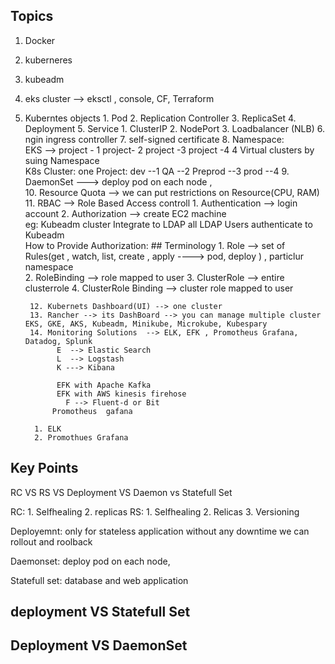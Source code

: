 ## Topics 
   1. Docker 
   2. kuberneres 
   3. kubeadm 
   4. eks cluster --> eksctl , console, CF, Terraform 
   5. Kuberntes objects 
           1. Pod
           2. Replication Controller
           3. ReplicaSet
           4. Deployment 
           5. Service 
                1. ClusterIP
                2. NodePort
                3. Loadbalancer (NLB) 
           6. ngin ingress controller 
           7. self-signed certificate
           8. Namespace:   
                 EKS --> 
                    project - 1
                    project- 2
                    project -3
                    project -4 
                4 Virtual clusters by suing Namespace   
              K8s Cluster: 
                 one Project: 
                    dev  --1
                    QA   --2
                    Preprod  --3
                    prod   --4
           9.  DaemonSet   ---> deploy pod on each node ,  
           10. Resource Quota --> we can put restrictions on Resource(CPU, RAM) 
           11. RBAC  --> Role Based Access controll 
                  1. Authentication   --> login account 
                  2. Authorization    --> create EC2 machine   
              eg:   Kubeadm cluster Integrate to LDAP 
                  all LDAP Users authenticate to Kubeadm  
                  How to Provide Authorization: 
            ## Terminology 
                1. Role  --> set of Rules(get , watch, list, create , apply ----> pod, deploy ) , particlur namespace  
                2. RoleBinding --> role mapped to user
                3. ClusterRole -->  entire clusterrole 
                4. ClusterRole Binding  -->  cluster role mapped to user  
                  
                    
           12. Kubernets Dashboard(UI) --> one cluster 
           13. Rancher --> its DashBoard --> you can manage multiple cluster EKS, GKE, AKS, Kubeadm, Minikube, Microkube, Kubespary  
           14. Monitoring Solutions  --> ELK, EFK , Promotheus Grafana, Datadog, Splunk   
                 E  --> Elastic Search 
                 L  --> Logstash 
                 K ---> Kibana   

                 EFK with Apache Kafka 
                 EFK with AWS kinesis firehose  
                   F --> Fluent-d or Bit  
                Promotheus  gafana 
            
            1. ELK 
            2. Promothues Grafana  
## Key Points   
   RC VS RS VS Deployment VS Daemon vs Statefull Set  

   RC: 
     1. Selfhealing 
     2. replicas 
   RS: 
    1. Selfhealing 
    2. Relicas 
    3. Versioning 
   
   Deployemnt:  only for stateless application 
     without any downtime we can rollout and roolback  

   Daemonset: 
      deploy pod on each node,  
   
   Statefull set:  database and web application  

## deployment VS Statefull Set 
## Deployment  VS DaemonSet 

                
